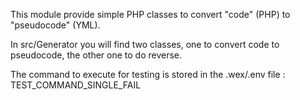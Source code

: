 This module provide simple PHP classes to convert "code" (PHP) to "pseudocode" (YML).

In src/Generator you will find two classes, one to convert code to pseudocode, the other one to do reverse.

The command to execute for testing is stored in the .wex/.env file : TEST_COMMAND_SINGLE_FAIL